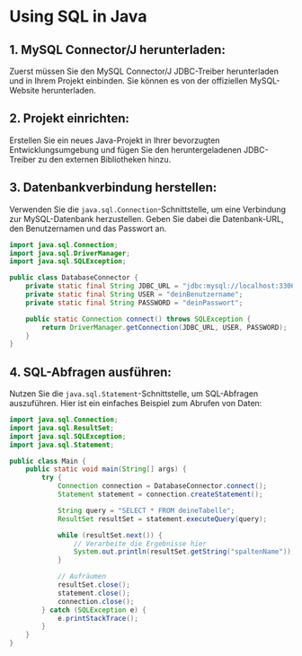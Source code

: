 # Using SQL in Java

## 1. **MySQL Connector/J herunterladen:**
   Zuerst müssen Sie den MySQL Connector/J JDBC-Treiber herunterladen und in Ihrem Projekt einbinden. Sie können es von der offiziellen MySQL-Website herunterladen.

## 2. **Projekt einrichten:**
   Erstellen Sie ein neues Java-Projekt in Ihrer bevorzugten Entwicklungsumgebung und fügen Sie den heruntergeladenen JDBC-Treiber zu den externen Bibliotheken hinzu.

## 3. **Datenbankverbindung herstellen:**
   Verwenden Sie die `java.sql.Connection`-Schnittstelle, um eine Verbindung zur MySQL-Datenbank herzustellen. Geben Sie dabei die Datenbank-URL, den Benutzernamen und das Passwort an.

   ```java
   import java.sql.Connection;
   import java.sql.DriverManager;
   import java.sql.SQLException;

   public class DatabaseConnector {
       private static final String JDBC_URL = "jdbc:mysql://localhost:3306/deineDatenbank";
       private static final String USER = "deinBenutzername";
       private static final String PASSWORD = "deinPasswort";

       public static Connection connect() throws SQLException {
           return DriverManager.getConnection(JDBC_URL, USER, PASSWORD);
       }
   }
   ```

## 4. **SQL-Abfragen ausführen:**
   Nutzen Sie die `java.sql.Statement`-Schnittstelle, um SQL-Abfragen auszuführen. Hier ist ein einfaches Beispiel zum Abrufen von Daten:

   ```java
   import java.sql.Connection;
   import java.sql.ResultSet;
   import java.sql.SQLException;
   import java.sql.Statement;

   public class Main {
       public static void main(String[] args) {
           try {
               Connection connection = DatabaseConnector.connect();
               Statement statement = connection.createStatement();

               String query = "SELECT * FROM deineTabelle";
               ResultSet resultSet = statement.executeQuery(query);

               while (resultSet.next()) {
                   // Verarbeite die Ergebnisse hier
                   System.out.println(resultSet.getString("spaltenName"));
               }

               // Aufräumen
               resultSet.close();
               statement.close();
               connection.close();
           } catch (SQLException e) {
               e.printStackTrace();
           }
       }
   }
   ```